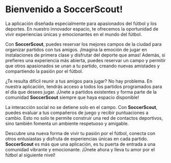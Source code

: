 # Bienvenido a SoccerScout!

La aplicación diseñada especialmente para apasionados del fútbol y los deportes. En nuestro innovador espacio, te ofrecemos la oportunidad de vivir experiencias únicas y emocionantes en el mundo del fútbol.

Con **SoccerScout**, puedes reservar los mejores campos de la ciudad para organizar partidos con tus amigos. ¡Imagina la emoción de jugar en instalaciones de primera clase y disfrutar del deporte que amas! Además, si prefieres una experiencia más abierta, puedes reservar un campo y permitir que otros apasionados se unan a tu partido, creando nuevas amistades y compartiendo la pasión por el fútbol.

¿Te resulta difícil reunir a tus amigos para jugar? No hay problema. En nuestra aplicación, tendrás acceso a todos los partidos programados para el día que desees jugar. ¡Únete a partidos existentes y forma parte de la comunidad  **SoccerScout** siempre que haya espacio disponible!

La interacción social no se detiene solo en el campo. Con  **SoccerScout**, puedes evaluar a tus compañeros de juego y recibir puntuaciones a cambio. Esto no solo te permite construir una red de contactos deportivos, sino también fomenta un ambiente respetuoso y amigable.

Descubre una nueva forma de vivir tu pasión por el fútbol, conecta con otros entusiastas y disfruta de experiencias únicas en cada partido.  **SoccerScout** es más que una aplicación, es tu puerta de entrada a una comunidad vibrante y emocionante. ¡Únete ahora y lleva tu amor por el fútbol al siguiente nivel!
